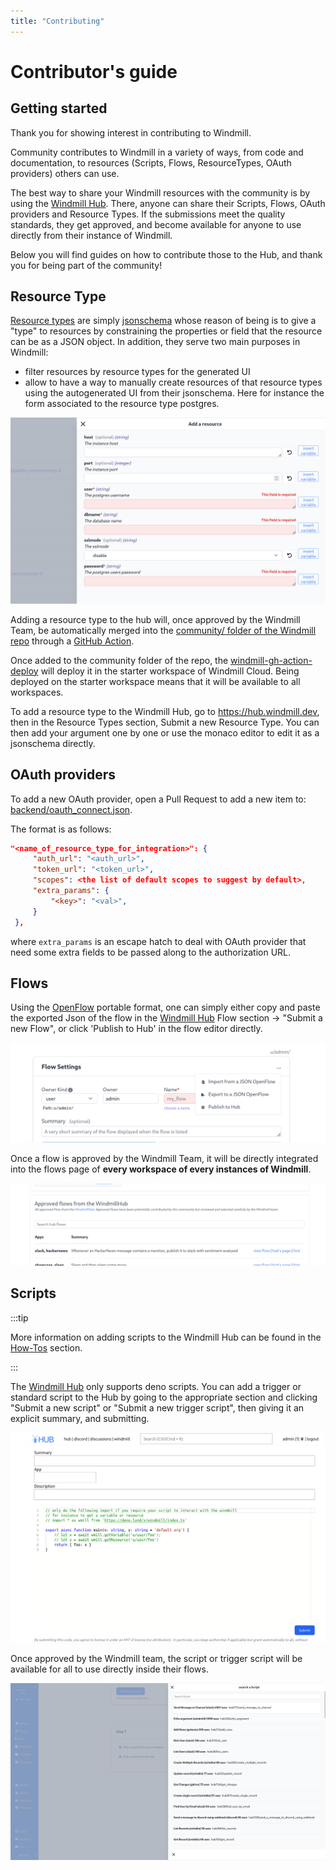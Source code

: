 ```yaml
---
title: "Contributing"
---
```


# Contributor's guide

## Getting started

Thank you for showing interest in contributing to Windmill.

Community contributes to Windmill in a variety of ways, from code and
documentation, to resources (Scripts, Flows, ResourceTypes, OAuth providers)
others can use.

The best way to share your Windmill resources with the community is by using the
[Windmill Hub][wm-hub]. There, anyone can share their Scripts, Flows, OAuth
providers and Resource Types. If the submissions meet the quality standards,
they get approved, and become available for anyone to use directly from their
instance of Windmill.

Below you will find guides on how to contribute those to the Hub, and thank you
for being part of the community!

## Resource Type

[Resource types](../../reference/index.md#resource_types) are simply
[jsonschema](../../reference/index.md#jsonschema) whose reason of being is to
give a "type" to resources by constraining the properties or field that the
resource can be as a JSON object. In addition, they serve two main purposes in
Windmill:

- filter resources by resource types for the generated UI
- allow to have a way to manually create resources of that resource types using
  the autogenerated UI from their jsonschema. Here for instance the form
  associated to the resource type postgres.

![Add a PG resource](./add_resource_pg.png)

Adding a resource type to the hub will, once approved by the Windmill Team, be
automatically merged into the
[community/ folder of the Windmill repo](https://github.com/windmill-labs/windmill/tree/main/community/resource_types)
through a
[GitHub Action](https://github.com/windmill-labs/windmill/blob/main/.github/workflows/pull-hub.yml).

Once added to the community folder of the repo, the
[windmill-gh-action-deploy](https://github.com/windmill-labs/windmill-gh-action-deploy)
will deploy it in the starter workspace of Windmill Cloud. Being deployed on the
starter workspace means that it will be available to all workspaces.

To add a resource type to the Windmill Hub, go to <https://hub.windmill.dev>,
then in the Resource Types section, Submit a new Resource Type. You can then add
your argument one by one or use the monaco editor to edit it as a jsonschema
directly.

## OAuth providers

To add a new OAuth provider, open a Pull Request to add a new item to:
[backend/oauth_connect.json](https://github.com/windmill-labs/windmill/blob/main/backend/oauth_connect.json).

The format is as follows:

```json
"<name_of_resource_type_for_integration>": {
     "auth_url": "<auth_url>",
     "token_url": "<token_url>",
     "scopes": <the list of default scopes to suggest by default>,
     "extra_params": {
         "<key>": "<val>",
     }
 },
```

where `extra_params` is an escape hatch to deal with OAuth provider that need
some extra fields to be passed along to the authorization URL.

## Flows

Using the [OpenFlow](../../openflow/index.md) portable format, one can simply
either copy and paste the exported Json of the flow in the
[Windmill Hub](https://hub.windmill.dev) Flow section -> "Submit a new Flow", or
click 'Publish to Hub' in the flow editor directly.

![Publish to Hub](./export_flow.png)

Once a flow is approved by the Windmill Team, it will be directly integrated
into the flows page of **every workspace of every instances of Windmill**.

![Approved flow](./approved_flows.png)

## Scripts

:::tip

More information on adding scripts to the Windmill Hub can be found in the
[How-Tos](../1_share_on_hub/index.md) section.

:::

The [Windmill Hub](https://hub.windmill.dev) only supports deno scripts. You can
add a trigger or standard script to the Hub by going to the appropriate section
and clicking "Submit a new script" or "Submit a new trigger script", then giving
it an explicit summary, and submitting.

![Add new script](./add_new_script.png)

Once approved by the Windmill team, the script or trigger script will be
available for all to use directly inside their flows.

![Pick a hub script](./pick_a_hub_script.png)

<!-- Resources -->

[wm-hub]: http://hub.windmill.dev/
